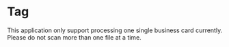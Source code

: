 # Tag

This application only support processing one single business card currently. Please do not scan more than one file at a time.
